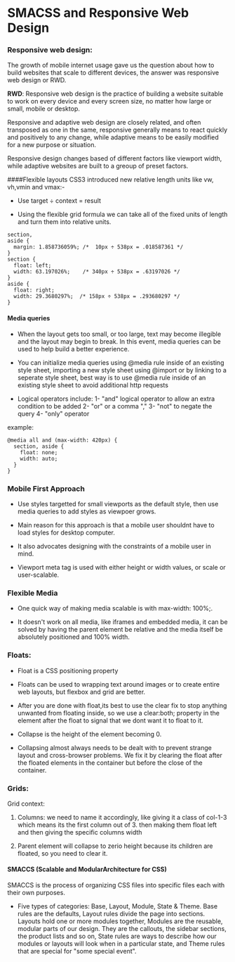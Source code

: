 # SMACSS and Responsive Web Design
### Responsive web design:
The growth of mobile internet usage gave us the question about how to build websites that scale to different devices, the answer was responsive web design or RWD.

**RWD**: Responsive web design is the practice of building a website suitable to work on every device and every screen size, no matter how large or small, mobile or desktop.

Responsive and adaptive web design are closely related, and often transposed as one in the same, responsive generally means to react quickly and positively to any change, while adaptive means to be easily modified for a new purpose or situation.

Responsive design changes based of different factors like viewport width, while adaptive websites are built to a greoup of preset factors.

####Flexible layouts
CSS3 introduced new relative length units like vw, vh,vmin and vmax:-

* Use target ÷ context = result

* Using the flexible grid formula we can take all of the fixed units of length and turn them into relative units.
```
section,
aside {
  margin: 1.858736059%; /*  10px ÷ 538px = .018587361 */
}
section {
  float: left;
  width: 63.197026%;    /* 340px ÷ 538px = .63197026 */   
}
aside {
  float: right;
  width: 29.3680297%;  /* 158px ÷ 538px = .293680297 */
}
```

#### Media queries
* When the layout gets too small, or too large, text may become illegible and the layout may begin to break. In this event, media queries can be used to help build a better experience.

* You can initialize media queries using @media rule inside of an existing style sheet, importing a new style sheet using @import or by linking to a seperate style sheet, best way is to use @media rule inside of an existing style sheet to avoid additional http requests

* Logical operators include: 1- "and" logical operator to allow an extra condition to be added 2- "or" or a comma "," 3- "not" to negate the query 4- "only" operator

example:
```
@media all and (max-width: 420px) {
  section, aside {
    float: none;
    width: auto;
  }
}
```
### Mobile First Approach
* Use styles targetted for small viewports as the default style, then use media queries to add styles as viewpoer grows.

* Main reason for this approach is that a mobile user shouldnt have to load styles for desktop computer.

* It also advocates designing with the constraints of a mobile user in mind.

* Viewport meta tag is used with either height or width values, or scale or user-scalable.

### Flexible Media
* One quick way of making media scalable is with max-width: 100%;.

* It doesn't work on all media, like iframes and embedded media, it can be solved by having the parent element be relative and the media itself be absolutely positioned and 100% width.

### Floats:
* Float is a CSS positioning property

* Floats can be used to wrapping text around images or to create entire web layouts, but flexbox and grid are better.

* After you are done with float,its best to use the clear fix to stop anything unwanted from floating inside, so we use a clear:both; property in the element after the float to signal that we dont want it to float to it.

* Collapse is the height of the element becoming 0.

* Collapsing almost always needs to be dealt with to prevent strange layout and cross-browser problems. We fix it by clearing the float after the floated elements in the container but before the close of the container.

### Grids:
Grid context:
1. Columns: we need to name it accordingly, like giving it a class of col-1-3 which means its the first column out of 3. then making them float left and then giving the specific columns width

2. Parent element will collapse to zerio height because its children are floated, so you need to clear it.

#### SMACCS (Scalable and ModularArchitecture for CSS)
SMACCS is the process of organizing CSS files into specific files each with their own purposes.

* Five types of categories: Base, Layout, Module, State & Theme.
Base rules are the defaults, Layout rules divide the page into sections. Layouts hold one or more modules together, Modules are the reusable, modular parts of our design. They are the callouts, the sidebar sections, the product lists and so on, State rules are ways to describe how our modules or layouts will look when in a particular state, and Theme rules that are special for "some special event".